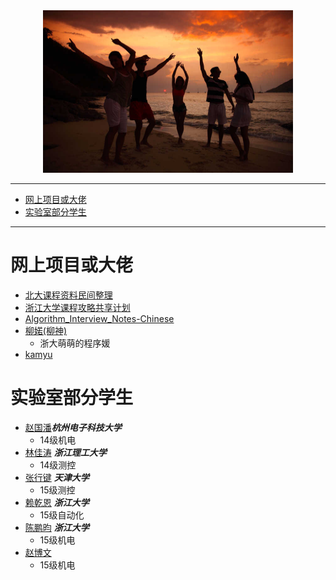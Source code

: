 <div align=center><img width="400" height="260" src="../picture/good.jpg"/></div>


---
- [网上项目或大佬](#%E7%BD%91%E4%B8%8A%E9%A1%B9%E7%9B%AE%E6%88%96%E5%A4%A7%E4%BD%AC)
- [实验室部分学生](#%E5%AE%9E%E9%AA%8C%E5%AE%A4%E9%83%A8%E5%88%86%E5%AD%A6%E7%94%9F)

---
# 网上项目或大佬
- [北大课程资料民间整理](https://github.com/lib-pku/libpku)
- [浙江大学课程攻略共享计划](https://github.com/QSCTech/zju-icicles)
- [Algorithm_Interview_Notes-Chinese](https://github.com/imhuay/Algorithm_Interview_Notes-Chinese)
- [柳婼(柳神)](https://github.com/liuchuo)  
    - 浙大萌萌的程序媛
- [kamyu](https://github.com/kamyu104)

# 实验室部分学生
- [赵国潘](https://gitee.com/zgpio)***杭州电子科技大学***  
    - 14级机电
- [林佳涛](https://github.com/ywg121020) ***浙江理工大学***
    - 14级测控
- [张行键](https://github.com/xingjianzhang1997) ***天津大学***  
    - 15级测控
- [赖乾恩](https://github.com/LaiQE) ***浙江大学***  
    - 15级自动化
- [陈鹏昀](https://github.com/ChenPY101) ***浙江大学***   
    - 15级机电
- [赵博文](https://github.com/IyangDc)
    - 15级机电
